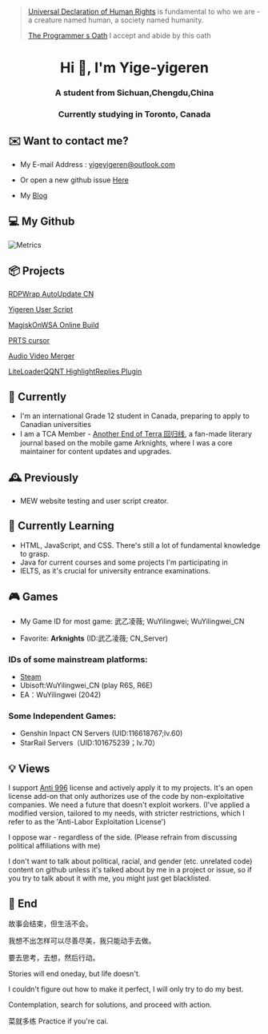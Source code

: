 > [Universal Declaration of Human Rights](https://www.un.org/en/about-us/universal-declaration-of-human-rights) is fundamental to who we are - a creature named human, a society named humanity.
> 
> [The Programmer s Oath](https://github.com/yige-yigeren/The-Programmer-s-Oath/blob/main/README.md) I accept and abide by this oath
<h1 align="center">Hi 👋, I'm Yige-yigeren</h1>
<h3 align="center">A student from Sichuan,Chengdu,China</h3>
<h3 align="center">Currently studying in Toronto, Canada</h3>

## ✉️ Want to contact me?

- My E-mail Address : yigeyigeren@outlook.com

- Or open a new github issue [Here](https://github.com/yige-yigeren/yige-yigeren/issues)

- My [Blog](https://www.wuyilingwei.com)

## 💻 My Github

![Metrics](https://github.com/yige-yigeren/yige-yigeren/blob/main/github-metrics.svg)

## 📦 Projects

[RDPWrap AutoUpdate CN](https://github.com/yige-yigeren/rdpwrap_AutoUpdate_CN)

[Yigeren User Script](https://github.com/yige-yigeren/YigerenUserScript)

[MagiskOnWSA Online Build](https://github.com/yige-yigeren/MagiskOnWSAOnlineBuild)

[PRTS cursor](https://github.com/yige-yigeren/PRTS_cursor)

[Audio Video Merger](https://github.com/yige-yigeren/Audio-Video-Merger)

[LiteLoaderQQNT HighlightReplies Plugin](https://github.com/yige-yigeren/LiteLoaderQQNT-HighlightReplies)

## 🔭 Currently
- I'm an international Grade 12 student in Canada, preparing to apply to Canadian universities
- I am a TCA Member - [Another End of Terra 回归线](https://github.com/TCA-Arknights/aneot), a fan-made literary journal based on the mobile game Arknights, where I was a core maintainer for content updates and upgrades.

## 🕰 Previously
- MEW website testing and user script creator.

## 🌱 Currently Learning
- HTML, JavaScript, and CSS. There's still a lot of fundamental knowledge to grasp.
- Java for current courses and some projects I'm participating in
- IELTS, as it's crucial for university entrance examinations.

## 🎮 Games
- My Game ID for most game: 武乙凌薇; WuYilingwei; WuYilingwei_CN
  
- Favorite: **Arknights** (ID:武乙凌薇; CN_Server)

### IDs of some mainstream platforms: ###
- [Steam](https://steamcommunity.com/id/WuYilingwei510V/) 
- Ubisoft:WuYilingwei_CN (play R6S, R6E)
- EA：WuYilingwei (2042)

### Some Independent Games: ###
- Genshin Inpact CN Servers (UID:116618767;lv.60)
- StarRail Servers（UID:101675239；lv.70）

## 💡 Views

I support [Anti 996](https://github.com/996icu/996.ICU/blob/master/LICENSE) license and actively apply it to my projects. It's an open license add-on that only authorizes use of the code by non-exploitative companies. We need a future that doesn't exploit workers. (I've applied a modified version, tailored to my needs, with stricter restrictions, which I refer to as the 'Anti-Labor Exploitation License')

I oppose war - regardless of the side. (Please refrain from discussing political affiliations with me)

I don't want to talk about political, racial, and gender (etc. unrelated code) content on github unless it's talked about by me in a project or issue, so if you try to talk about it with me, you might just get blacklisted.

## 💭 End

故事会结束，但生活不会。

我想不出怎样可以尽善尽美，我只能动手去做。

要去思考，去想，然后行动。

Stories will end oneday, but life doesn't.

I couldn't figure out how to make it perfect, I will only try to do my best.

Contemplation, search for solutions, and proceed with action.

菜就多练 Practice if you're cai.
